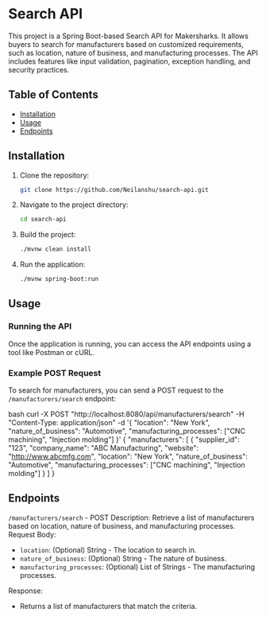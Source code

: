 # Search API

This project is a Spring Boot-based Search API for Makersharks. It allows buyers to search for manufacturers based on customized requirements, such as location, nature of business, and manufacturing processes. The API includes features like input validation, pagination, exception handling, and security practices.

## Table of Contents
- [Installation](#installation)
- [Usage](#usage)
- [Endpoints](#endpoints)

## Installation

1. Clone the repository:
    ```bash
    git clone https://github.com/Neilanshu/search-api.git
    ```

2. Navigate to the project directory:
    ```bash
    cd search-api
    ```

3. Build the project:
    ```bash
    ./mvnw clean install
    ```

4. Run the application:
    ```bash
    ./mvnw spring-boot:run
    ```
    
## Usage

### Running the API

Once the application is running, you can access the API endpoints using a tool like Postman or cURL.

### Example POST Request

To search for manufacturers, you can send a POST request to the `/manufacturers/search` endpoint:

bash
curl -X POST "http://localhost:8080/api/manufacturers/search" -H "Content-Type: application/json" -d '{
  "location": "New York",
  "nature_of_business": "Automotive",
  "manufacturing_processes": ["CNC machining", "Injection molding"]
}'
{
  "manufacturers": [
    {
      "supplier_id": "123",
      "company_name": "ABC Manufacturing",
      "website": "http://www.abcmfg.com",
      "location": "New York",
      "nature_of_business": "Automotive",
      "manufacturing_processes": ["CNC machining", "Injection molding"]
    }
  ]
}

## Endpoints
`/manufacturers/search` - POST
Description: Retrieve a list of manufacturers based on location, nature of business, and manufacturing processes.
Request Body:
  - `location`: (Optional) String - The location to search in.
  - `nature_of_business`: (Optional) String - The nature of business.
  - `manufacturing_processes`: (Optional) List of Strings - The manufacturing processes.

Response:
  - Returns a list of manufacturers that match the criteria.

